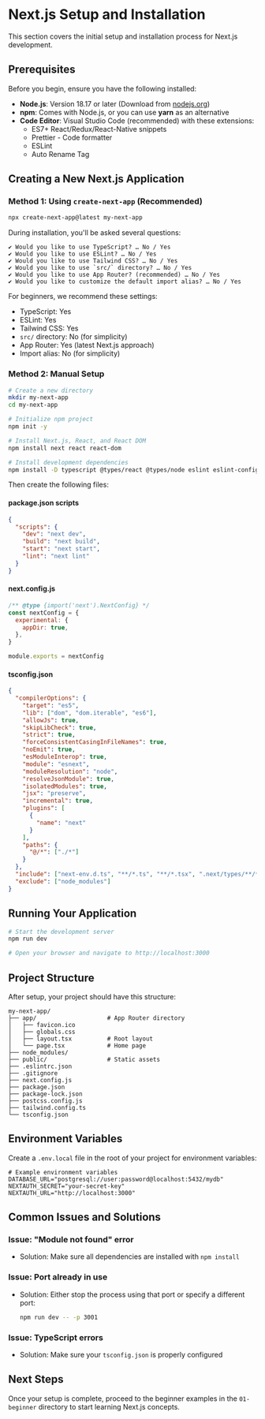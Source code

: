 # Next.js Setup and Installation

This section covers the initial setup and installation process for Next.js development.

## Prerequisites

Before you begin, ensure you have the following installed:

- **Node.js**: Version 18.17 or later (Download from [nodejs.org](https://nodejs.org/))
- **npm**: Comes with Node.js, or you can use **yarn** as an alternative
- **Code Editor**: Visual Studio Code (recommended) with these extensions:
  - ES7+ React/Redux/React-Native snippets
  - Prettier - Code formatter
  - ESLint
  - Auto Rename Tag

## Creating a New Next.js Application

### Method 1: Using `create-next-app` (Recommended)

```bash
npx create-next-app@latest my-next-app
```

During installation, you'll be asked several questions:

```
✔ Would you like to use TypeScript? … No / Yes
✔ Would you like to use ESLint? … No / Yes
✔ Would you like to use Tailwind CSS? … No / Yes
✔ Would you like to use `src/` directory? … No / Yes
✔ Would you like to use App Router? (recommended) … No / Yes
✔ Would you like to customize the default import alias? … No / Yes
```

For beginners, we recommend these settings:
- TypeScript: Yes
- ESLint: Yes
- Tailwind CSS: Yes
- `src/` directory: No (for simplicity)
- App Router: Yes (latest Next.js approach)
- Import alias: No (for simplicity)

### Method 2: Manual Setup

```bash
# Create a new directory
mkdir my-next-app
cd my-next-app

# Initialize npm project
npm init -y

# Install Next.js, React, and React DOM
npm install next react react-dom

# Install development dependencies
npm install -D typescript @types/react @types/node eslint eslint-config-next
```

Then create the following files:

#### package.json scripts
```json
{
  "scripts": {
    "dev": "next dev",
    "build": "next build",
    "start": "next start",
    "lint": "next lint"
  }
}
```

#### next.config.js
```javascript
/** @type {import('next').NextConfig} */
const nextConfig = {
  experimental: {
    appDir: true,
  },
}

module.exports = nextConfig
```

#### tsconfig.json
```json
{
  "compilerOptions": {
    "target": "es5",
    "lib": ["dom", "dom.iterable", "es6"],
    "allowJs": true,
    "skipLibCheck": true,
    "strict": true,
    "forceConsistentCasingInFileNames": true,
    "noEmit": true,
    "esModuleInterop": true,
    "module": "esnext",
    "moduleResolution": "node",
    "resolveJsonModule": true,
    "isolatedModules": true,
    "jsx": "preserve",
    "incremental": true,
    "plugins": [
      {
        "name": "next"
      }
    ],
    "paths": {
      "@/*": ["./*"]
    }
  },
  "include": ["next-env.d.ts", "**/*.ts", "**/*.tsx", ".next/types/**/*.ts"],
  "exclude": ["node_modules"]
}
```

## Running Your Application

```bash
# Start the development server
npm run dev

# Open your browser and navigate to http://localhost:3000
```

## Project Structure

After setup, your project should have this structure:

```
my-next-app/
├── app/                    # App Router directory
│   ├── favicon.ico
│   ├── globals.css
│   ├── layout.tsx          # Root layout
│   └── page.tsx            # Home page
├── node_modules/
├── public/                 # Static assets
├── .eslintrc.json
├── .gitignore
├── next.config.js
├── package.json
├── package-lock.json
├── postcss.config.js
├── tailwind.config.ts
└── tsconfig.json
```

## Environment Variables

Create a `.env.local` file in the root of your project for environment variables:

```
# Example environment variables
DATABASE_URL="postgresql://user:password@localhost:5432/mydb"
NEXTAUTH_SECRET="your-secret-key"
NEXTAUTH_URL="http://localhost:3000"
```

## Common Issues and Solutions

### Issue: "Module not found" error
- Solution: Make sure all dependencies are installed with `npm install`

### Issue: Port already in use
- Solution: Either stop the process using that port or specify a different port:
  ```bash
  npm run dev -- -p 3001
  ```

### Issue: TypeScript errors
- Solution: Make sure your `tsconfig.json` is properly configured

## Next Steps

Once your setup is complete, proceed to the beginner examples in the `01-beginner` directory to start learning Next.js concepts.